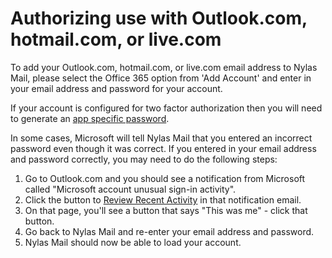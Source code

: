 # Authorizing use with Outlook.com, hotmail.com, or live.com

To add your Outlook.com, hotmail.com, or live.com email address to Nylas Mail, please select the Office 365 option from 'Add Account' and enter in your email address and password for your account.

If your account is configured for two factor authorization then you will need to generate an [app specific password](https://support.nylas.com/hc/en-us/articles/115001056608-App-Passwords).

In some cases, Microsoft will tell Nylas Mail that you entered an incorrect password even though it was correct. If you entered in your email address and password correctly, you may need to do the following steps:

1.  Go to Outlook.com and you should see a notification from Microsoft called "Microsoft account unusual sign-in activity".  
2.  Click the button to [Review Recent Activity](https://account.live.com/activity) in that notification email.
3.  On that page, you'll see a button that says "This was me" - click that button.
4.  Go back to Nylas Mail and re-enter your email address and password.
5.  Nylas Mail should now be able to load your account.


